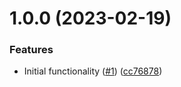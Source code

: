 # 1.0.0 (2023-02-19)


### Features

* Initial functionality ([#1](https://github.com/engineal/cdk-ecs-public-discovery/issues/1)) ([cc76878](https://github.com/engineal/cdk-ecs-public-discovery/commit/cc76878fc89bb9c7f40ee196ef1e1294cea30a6f))
